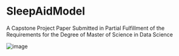 # SleepAidModel

A Capstone Project Paper Submitted in Partial Fulfillment of the Requirements for the Degree of
Master of Science in Data Science

![image](https://user-images.githubusercontent.com/47012475/115152893-cb0a6180-a038-11eb-8d2f-eb2e02ef0b78.png)


